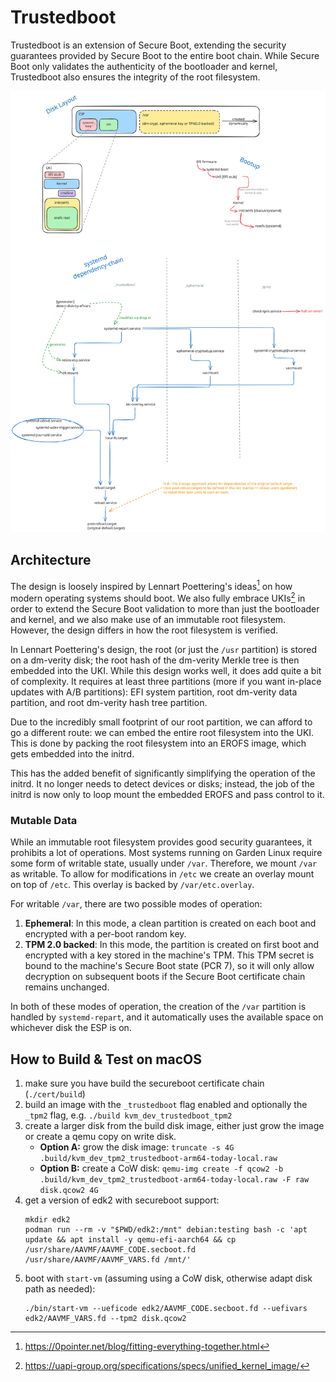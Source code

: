 # Trustedboot

Trustedboot is an extension of Secure Boot, extending the security guarantees provided by Secure Boot to the entire boot chain.
While Secure Boot only validates the authenticity of the bootloader and kernel, Trustedboot also ensures the integrity of the root filesystem.

<picture>
<source media="(prefers-color-scheme: dark)" srcset="./trustedboot_architecture_dark.svg">
<img src="./trustedboot_architecture.svg">
</picture>

## Architecture

The design is loosely inspired by Lennart Poettering's ideas[^1] on how modern operating systems should boot.
We also fully embrace UKIs[^2] in order to extend the Secure Boot validation to more than just the bootloader and kernel, and we also make use of an immutable root filesystem.
However, the design differs in how the root filesystem is verified.

In Lennart Poettering's design, the root (or just the `/usr` partition) is stored on a dm-verity disk; the root hash of the dm-verity Merkle tree is then embedded into the UKI.
While this design works well, it does add quite a bit of complexity.
It requires at least three partitions (more if you want in-place updates with A/B partitions): EFI system partition, root dm-verity data partition, and root dm-verity hash tree partition.

Due to the incredibly small footprint of our root partition, we can afford to go a different route: we can embed the entire root filesystem into the UKI.
This is done by packing the root filesystem into an EROFS image, which gets embedded into the initrd.

This has the added benefit of significantly simplifying the operation of the initrd.
It no longer needs to detect devices or disks; instead, the job of the initrd is now only to loop mount the embedded EROFS and pass control to it.

### Mutable Data

While an immutable root filesystem provides good security guarantees, it prohibits a lot of operations.
Most systems running on Garden Linux require some form of writable state, usually under `/var`.
Therefore, we mount `/var` as writable.
To allow for modifications in `/etc` we create an overlay mount on top of `/etc`.
This overlay is backed by `/var/etc.overlay`.

For writable `/var`, there are two possible modes of operation:

1. **Ephemeral**: In this mode, a clean partition is created on each boot and encrypted with a per-boot random key.
2. **TPM 2.0 backed**: In this mode, the partition is created on first boot and encrypted with a key stored in the machine's TPM.
   This TPM secret is bound to the machine's Secure Boot state (PCR 7), so it will only allow decryption on subsequent boots if the Secure Boot certificate chain remains unchanged.

In both of these modes of operation, the creation of the `/var` partition is handled by `systemd-repart`, and it automatically uses the available space on whichever disk the ESP is on.

## How to Build & Test on macOS

1. make sure you have build the secureboot certificate chain (`./cert/build`)
2. build an image with the `_trustedboot` flag enabled and optionally the `_tpm2` flag, e.g. `./build kvm_dev_trustedboot_tpm2`
3. create a larger disk from the build disk image, either just grow the image or create a qemu copy on write disk.
   - **Option A:** grow the disk image: `truncate -s 4G .build/kvm_dev_tpm2_trustedboot-arm64-today-local.raw`
   - **Option B:** create a CoW disk: `qemu-img create -f qcow2 -b .build/kvm_dev_tpm2_trustedboot-arm64-today-local.raw -F raw disk.qcow2 4G`
4. get a version of edk2 with secureboot support:
   ```
   mkdir edk2
   podman run --rm -v "$PWD/edk2:/mnt" debian:testing bash -c 'apt update && apt install -y qemu-efi-aarch64 && cp /usr/share/AAVMF/AAVMF_CODE.secboot.fd /usr/share/AAVMF/AAVMF_VARS.fd /mnt/'
   ```
5. boot with `start-vm` (assuming using a CoW disk, otherwise adapt disk path as needed):
   ```
   ./bin/start-vm --ueficode edk2/AAVMF_CODE.secboot.fd --uefivars edk2/AAVMF_VARS.fd --tpm2 disk.qcow2
   ```



[^1]: https://0pointer.net/blog/fitting-everything-together.html
[^2]: https://uapi-group.org/specifications/specs/unified_kernel_image/
